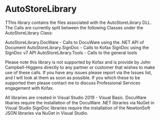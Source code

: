 # AutoStoreLibrary

TThis library contains the files associated with the AutoStoreLibrary DLL. The Calls are currently split between the following Classes under the AutoStoreLibrary Class:

AutoStoreLibrary.DocWare - Calls to DocuWare using the .NET API of Document 
AutoStoreLibrary.SignDoc - Calls to Kofax SignDoc using the SignDoc v7 API 
AutoStoreLibrary.Tools - Calls to the general tools

Please note this library is not supported by Kofax and is provide by John Campbell-Higgens directly to any partner or customer that wishes to make use of these calls.  If you have any issues please report via the Issues list, and I will look at them as soon as possible.  If you which these to be supported then please contact me to discuss Professional Services engagement with Kofax.

All libraries are created in Visual Studio 2019 - Visual Basic. DocuWare libaries require the installation of the DocuWare .NET libraries via NuGet in Visual Studio SignDoc libraries require the installation of the NewtonSoft JSON libraries via NuGet in Visual Studio.
